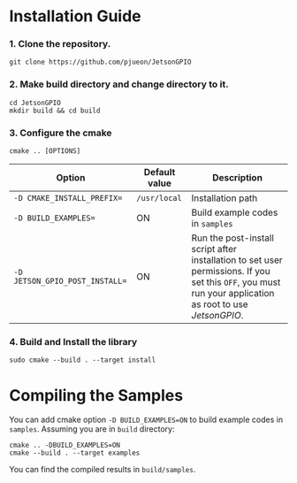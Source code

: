 # Installation Guide
### 1. Clone the repository.
```
git clone https://github.com/pjueon/JetsonGPIO
```

### 2. Make build directory and change directory to it. 

```
cd JetsonGPIO
mkdir build && cd build
```

### 3. Configure the cmake
```
cmake .. [OPTIONS]
```

|Option|Default value|Description|
|------|-------------|-----------|
|`-D CMAKE_INSTALL_PREFIX=`|`/usr/local`|Installation path|
|`-D BUILD_EXAMPLES=`|ON|Build example codes in `samples`|
|`-D JETSON_GPIO_POST_INSTALL=`|ON|Run the post-install script after installation to set user permissions. If you set this `OFF`, you must run your application as root to use *JetsonGPIO*.|

### 4. Build and Install the library
```
sudo cmake --build . --target install
```

# Compiling the Samples
You can add cmake option `-D BUILD_EXAMPLES=ON` to build example codes in `samples`.
Assuming you are in `build` directory:
```
cmake .. -DBUILD_EXAMPLES=ON
cmake --build . --target examples 
```
You can find the compiled results in `build/samples`.
